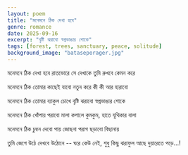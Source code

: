 ```yaml
---
layout: poem
title: "মনেমনে ঠিক দেখা হবে"
genre: romance
date: 2025-09-16
excerpt: "বৃষ্টি ঝরাবো স্বপ্নভাঙার শোকে"
tags: [forest, trees, sanctuary, peace, solitude]
background_image: "bataseporager.jpg"
---
```


মনেমনে ঠিক দেখা হবে রাতভোরে
সে দেখাকে তুমি রুখবে কেমন করে

মনেমনে ঠিক তোমার কাছেই যাবো
নতুন করে কী কী আর হারাবো

মনেমনে ঠিক তোমার ব্যাকুল চোখে 
বৃষ্টি ঝরাবো স্বপ্নভাঙার শোকে

মনেমনে ঠিক খোঁপায় পরাবো মালা
কপালে কুমকুম, হাতে যূথিকার বালা

মনেমনে ঠিক চুম্বন দেবো পায়
জোছনা পরাগ ছড়াবো বিছানায়

তুমি জেগে উঠে দেখবে উঠোনে -- ঘরে
কেউ নেই, শুধু কিছু ঝরাফুল আছে দুয়ারেতে পড়ে...!
